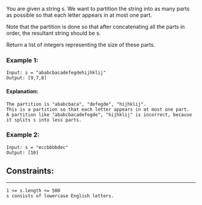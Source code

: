You are given a string s. We want to partition the string into as many parts as possible so that each letter appears in at most one part.

Note that the partition is done so that after concatenating all the parts in order, the resultant string should be s.

Return a list of integers representing the size of these parts.


### Example 1:

    Input: s = "ababcbacadefegdehijhklij"
    Output: [9,7,8]

#### Explanation:

    The partition is "ababcbaca", "defegde", "hijhklij".
    This is a partition so that each letter appears in at most one part.
    A partition like "ababcbacadefegde", "hijhklij" is incorrect, because it splits s into less parts.

### Example 2:

    Input: s = "eccbbbbdec"  
    Output: [10]



## Constraints:
_____________
    1 <= s.length <= 500
    s consists of lowercase English letters.
